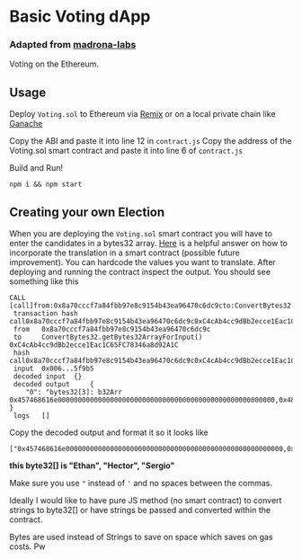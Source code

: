 # Basic Voting dApp
### Adapted from [madrona-labs](https://github.com/madrona-labs/voting)

Voting on the Ethereum. 

## Usage
Deploy ```Voting.sol``` to Ethereum via [Remix](https://remix.ethereum.org/) or on a local private chain like [Ganache](https://www.trufflesuite.com/ganache)

Copy the ABI and paste it into line 12 in ```contract.js```
Copy the address of the Voting.sol smart contract and paste it into line 6 of ```contract.js```

Build and Run!

```
npm i && npm start
```

## Creating your own Election
When you are deploying the ```Voting.sol``` smart contract you will have to enter the candidates in a bytes32 array. [Here](https://ethereum.stackexchange.com/questions/50310/how-to-pass-the-value-in-bytes32-array) is a helpful answer on how to incorporate the translation in a smart contract (possible future improvement). You can hardcode the values you want to translate. After deploying and running the contract inspect the output. You should see something like this

```
CALL
[call]from:0x8a70cccf7a84fbb97e8c9154b43ea96470c6dc9cto:ConvertBytes32.getBytes32ArrayForInput()data:0x006...5f9b5
 transaction hash 	call0x8a70cccf7a84fbb97e8c9154b43ea96470c6dc9c0xC4cAb4cc9dBb2ecce1Eac1C65FC78346a8d92A1C0x0065f9b5
 from 	0x8a70cccf7a84fbb97e8c9154b43ea96470c6dc9c
 to 	ConvertBytes32.getBytes32ArrayForInput() 0xC4cAb4cc9dBb2ecce1Eac1C65FC78346a8d92A1C
 hash 	call0x8a70cccf7a84fbb97e8c9154b43ea96470c6dc9c0xC4cAb4cc9dBb2ecce1Eac1C65FC78346a8d92A1C0x0065f9b5
 input 	0x006...5f9b5
 decoded input 	{}
 decoded output 	{
	"0": "bytes32[3]: b32Arr 0x457468616e000000000000000000000000000000000000000000000000000000,0x486563746f720000000000000000000000000000000000000000000000000000,0x53657267696f0000000000000000000000000000000000000000000000000000"
}
 logs 	[]
```

Copy the decoded output and format it so it looks like

```
["0x457468616e000000000000000000000000000000000000000000000000000000,0x486563746f720000000000000000000000000000000000000000000000000000,0x53657267696f0000000000000000000000000000000000000000000000000000"]
```

**this byte32[] is "Ethan", "Hector", "Sergio"**

Make sure you use ```"``` instead of ```'``` and no spaces between the commas. 

Ideally I would like to have pure JS method (no smart contract) to convert strings to byte32[] or have strings be passed and converted within the contract. 

Bytes are used instead of Strings to save on space which saves on gas costs. Pw